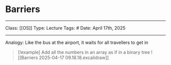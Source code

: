 # Barriers
___
Class: [[OS]]
Type: Lecture
Tags: # 
Date: April 17th, 2025
___

Analogy: Like the bus at the airport, it waits for all travellers to get in 

>[!example]
>Add all the numbers in an array as if in a binary tree 
>![[Barriers 2025-04-17 09.18.18.excalidraw]]